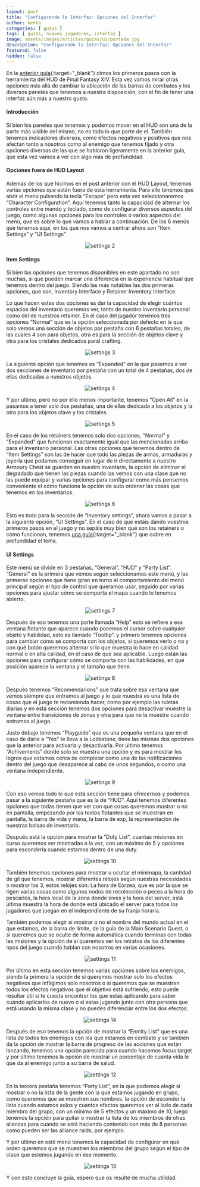 ```yaml
---
layout: post
title: "Configurando la Interfaz: Opciones del Interfaz"
author: kenta
categories: [ guías ]
tags: [ guías, nuevos jugadores, interfaz ]
image: assets/images/articles/guias/ui/portada.jpg
description: "Configurando la Interfaz: Opciones del Interfaz"
featured: false
hidden: false
---
```

En la [anterior guía](/guia-ui-01/){:target="_blank"} dimos los primeros pasos con la herramienta del HUD de Final Fantasy XIV. Esta vez vamos mirar otras opciones más allá de cambiar la ubicación de las barras de combates y los diversos paneles que tenemos a nuestra disposición, con el fin de tener una interfaz aún más a nuestro gusto.

#### Introducción

Si bien los paneles que tenemos y podemos mover en el HUD son una de la parte más visible del mismo, no es todo lo que parte de el. También tenemos indicadores diversos, como efectos negativos y positivos que nos afectan tanto a nosotros como al enemigo que tenemos fijado y otra opciones diversas de las que se hablaron ligeramente en la anterior guía, que esta vez vamos a ver con algo más de profundidad.

#### Opciones fuera de HUD Layout

Además de los que hicimos en el post anterior con el HUD Layout, tenemos varias opciones que están fuera de esta herramienta. Para ello tenemos que abrir el menú pulsando la tecla “Escape” pero esta vez seleccionaremos “Character Configuration”. Aquí tenemos tanto la capacidad de alternar los controles entre mando y teclado, como de configurar diversos aspectos del juego, como algunas opciones para los controles o varios aspectos del menú, que es sobre lo que vamos a hablar a continuación. De los 6 menús que tenemos aquí, en los que nos vamos a centrar ahora son “Item Settings” y “UI Settings” 

<p align="center"><img src="{{ site.baseurl }}/assets/images/articles/guias/ui/02/2.jpg" alt="settings 2"/></p>

#### Item Settings

Si bien las opciones que tenemos disponibles en este apartado no son muchas, si que pueden marcar una diferencia en la experiencia habitual que tenemos dentro del juego. Siendo las más notables las dos primeras opciones, que son, Inventory Interface y Retainer Inventory Interface.

Lo que hacen estas dos opciones es dar la capacidad de elegir cuántos espacios del inventario queremos ver, tanto de nuestro inventario personal como del de nuestros retainer. En el caso del jugador tenemos tres opciones “Normal” que es la opción seleccionada por defecto en la que solo vemos una sección de objetos por pestaña con 6 pestañas totales, de las cuales 4 son para objetos, otra es para la sección de objetos clave y otra para los cristales dedicados paral crafting.

<p align="center"><img src="{{ site.baseurl }}/assets/images/articles/guias/ui/02/3.jpg" alt="settings 3"/></p>

La siguiente opción que tenemos es “Expanded” en la que pasamos a ver dos secciones de inventario por pestaña con un total de 4 pestañas, dos de ellas dedicadas a nuestros objetos.

<p align="center"><img src="{{ site.baseurl }}/assets/images/articles/guias/ui/02/4.jpg" alt="settings 4"/></p>

Y por último, pero no por ello menos importante, tenemos “Open All” en la pasamos a tener solo dos pestañas, una de ellas dedicada a los objetos y la otra para los objetos clave y los cristales.

<p align="center"><img src="{{ site.baseurl }}/assets/images/articles/guias/ui/02/5.jpg" alt="settings 5"/></p>

En el caso de los retainers tenemos solo dos opciones, “Normal” y “Expanded” que funcionan exactamente igual que las mencionadas arriba para el inventario personal. Las otras opciones que tenemos dentro de “Item Settings” son las de hacer que todo las piezas de armas, armaduras y joyería que podamos conseguir en lugar de ir directamente a nuestro Armoury Chest se guarden en nuestro inventario, la opción de eliminar el degradado que tienen las piezas cuando las vemos con una clase que no las puede equipar y varias opciones para configurar como más pensemos conveniente el cómo funciona la opción de auto ordenar las cosas que tenemos en los inventarios.

<p align="center"><img src="{{ site.baseurl }}/assets/images/articles/guias/ui/02/6.jpg" alt="settings 6"/></p>

Esto es todo para la sección de “Inventory settings”, ahora vamos a pasar a la siguiente opción, “UI Settings”. En el caso de que estáis dando vuestros primeros pasos en el juego y no sepáis muy bien qué son los retainers o cómo funcionan, tenemos [una guía](/retainer/){:target="_blank"} que cubre en profundidad el tema.

#### UI Settings

Este menú se divide en 3 pestañas, “General”, “HUD” y “Party List”. “General” es la primera que vemos según seleccionamos este menú, y las primeras opciones que tiene giran en torno al comportamiento del menú principal según el tipo de control que queramos usar, seguido por varias opciones para ajustar cómo se comporta el mapa cuando lo tenemos abierto. 

<p align="center"><img src="{{ site.baseurl }}/assets/images/articles/guias/ui/02/7.jpg" alt="settings 7"/></p>

Después de eso tenemos una parte llamada “Help” esto se refiere a esa ventana flotante que aparece cuando ponemos el cursor sobre cualquier objeto y habilidad, esto es llamado “Tooltip”. y primero tenemos opciones para cambiar cómo se comporta con los objetos, si queremos verlo o no y con qué botón queremos alternar si lo que muestra lo hace en calidad normal o en alta calidad, en el caso de que sea aplicable. Luego están las opciones para configurar cómo se comporta con las habilidades, en qué posición aparece la ventana y el tamaño que tiene.

<p align="center"><img src="{{ site.baseurl }}/assets/images/articles/guias/ui/02/8.jpg" alt="settings 8"/></p>

Después tenemos “Recomendarions” que trata sobre esa ventana que vemos siempre que entramos al juego y lo que muestra es una lista de cosas que el juego te recomienda hacer, como por ejemplo las ruletas diarias y en está sección tenemos dos opciones para desactivar muestre la ventana entre transiciones de zonas y otra para que no la muestre cuando entramos al juego.

Justo debajo tenemos “Playguide” que es una pequeña ventana que en el caso de darle a “Yes” te lleva a la Lodestone, tiene las mismas dos opciones que la anterior para activarla y desactivarla.
Por último tenemos “Achivements” donde solo se muestra una opción y es para mostrar los logros que estamos cerca de completar como una de las notificaciones dentro del juego que desaparece al cabo de unos segundos, o como una ventana independiente.

<p align="center"><img src="{{ site.baseurl }}/assets/images/articles/guias/ui/02/9.jpg" alt="settings 9"/></p>

Con eso vemos todo lo que esta sección tiene para ofrecernos y podemos pasar a la siguiente pestaña que es la de “HUD”. Aquí tenemos diferentes opciones que todas tienen que ver con que cosas queremos mostrar o no en pantalla, empezando por los textos flotantes que se muestran en pantalla, la barra de vida y mana, la barra de exp, la representación de nuestras bolsas de inventario.

Después está la opción para mostrar la “Duty List”, cuantas misiones en curso queremos ver mostradas a la vez, con un máximo de 5 y opciones para esconderla cuando estamos dentro de una duty. 

<p align="center"><img src="{{ site.baseurl }}/assets/images/articles/guias/ui/02/10.jpg" alt="settings 10"/></p>

También tenemos opciones para mostrar u ocultar el minimapa, la cantidad de gil que tenemos, mostrar diferentes relojes según nuestras necesidades o mostrar los 3, estos relojes son: La hora de Eorzea, que es por la que se rigen varias cosas como algunos nodos de recolección o peces a la hora de pescarlos, la hora local de la zona donde vives y la hora del server, está última muestra la hora de donde está ubicado el server para todos los jugadores que juegan en el independiente de su franja horaria.

También podemos elegir si mostrar o no el nombre del mundo actual en el que estamos, de la barra de límite, de la guía de la Main Scenario Quest, o si queremos que se oculte de forma automática cuando terminas con todas las misiones y la opción de si queremos ver los retratos de los diferentes npcs del juego cuando hablan con nosotros en varias ocasiones.

<p align="center"><img src="{{ site.baseurl }}/assets/images/articles/guias/ui/02/11.jpg" alt="settings 11"/></p>

Por último en esta sección tenemos varias opciones sobre los enemigos, siendo la primera la opción de si queremos mostrar solo los efectos negativos que infligimos solo nosotros o si queremos que se muestren todos los efectos negativos que el objetivo está sufriendo, esto puede resultar útil si te cuesta encontrar los que estás aplicando para saber cuándo aplicarlos de nuevo o si estas jugando junto con otra persona que está usando la misma clase y no puedes diferenciar entre los dos efectos.

<p align="center"><img src="{{ site.baseurl }}/assets/images/articles/guias/ui/02/14.jpg" alt="settings 14"/></p>

Después de eso tenemos la opción de mostrar la “Enmity List” que es una lista de todos los enemigos con los que estamos en combate y se también da la opción de mostrar la barra de progreso de las acciones que están lanzando, tenemos una opción parecida para cuando hacemos focus target y por último tenemos la opción de mostrar un porcentaje de cuanta vida le que da al enemigo junto a su barra de salud.

<p align="center"><img src="{{ site.baseurl }}/assets/images/articles/guias/ui/02/12.jpg" alt="settings 12"/></p>

En la tercera pestaña tenemos “Party List”, en la que podemos elegir si mostrar o no la lista de la gente con la que estamos jugando en grupo, como queremos que se muestren sus nombres. la opción de esconder la lista cuando estamos solos y cuantos efectos queremos ver al lado de cada miembro del grupo, con un mínimo de 5 efectos y un máximo de 10, luego tenemos la opción para quitar o mostrar la lista de los miembros de otras alianzas para cuando se está haciendo contenido con más de 8 personas como pueden ser las alliance raids, por ejemplo.

Y por último en esté menú tenemos la capacidad de configurar en qué orden queremos que se muestren los miembros del grupo según el tipo de clase que estemos jugando en ese momento.

<p align="center"><img src="{{ site.baseurl }}/assets/images/articles/guias/ui/02/13.jpg" alt="settings 13"/></p>

Y con esto concluye la guía, espero que os resulte de mucha utilidad.
